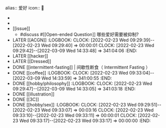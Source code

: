 alias:: 爱好
icon:: 🌈

-
-
- [[issue]]
  - #discuss #[[Open-ended Question]] 哪些爱好需要被抑制?
- LATER [[ACGN]]
  :LOGBOOK:
  CLOCK: [2022-02-23 Wed 09:29:39]--[2022-02-23 Wed 09:29:40] =>  00:00:01
  CLOCK: [2022-02-23 Wed 09:29:42]--[2022-03-09 Wed 14:33:48] =>  341:04:06
  :END:
- LATER [[hacker]]
- LATER [[Dressed]]
- DONE [[intermittent-fasting]] | 间歇性断食（ Intermittent Fasting ）
- DONE [[coffee]]
  :LOGBOOK:
  CLOCK: [2022-02-23 Wed 09:33:04]--[2022-03-09 Wed 14:33:59] =>  341:00:55
  :END:
- DONE [[hobby/philosophy]]
  :LOGBOOK:
  CLOCK: [2022-02-23 Wed 09:29:47]--[2022-03-09 Wed 14:33:05] =>  341:03:18
  :END:
- DONE [[illustration]]
- DONE [[3C]]
- DONE [[hobby/sex]]
  :LOGBOOK:
  CLOCK: [2022-02-23 Wed 09:29:51]--[2022-02-23 Wed 09:33:07] =>  00:03:16
  CLOCK: [2022-02-23 Wed 09:33:10]--[2022-02-23 Wed 09:33:11] =>  00:00:01
  CLOCK: [2022-02-23 Wed 09:33:17]--[2022-02-23 Wed 09:33:17] =>  00:00:00
  :END: